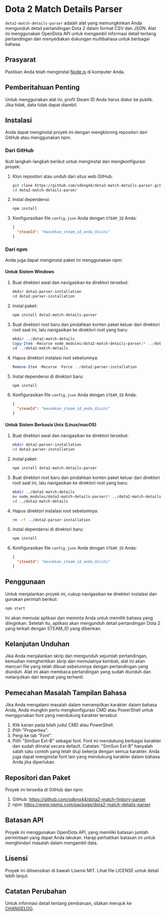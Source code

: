 # Dota 2 Match Details Parser
`dota2-match-details-parser` adalah alat yang memungkinkan Anda mengunduh detail pertandingan Dota 2 dalam format CSV dan JSON. Alat ini menggunakan OpenDota API untuk mengambil informasi detail tentang pertandingan dan menyediakan dukungan multibahasa untuk berbagai bahasa.

## Prasyarat
Pastikan Anda telah menginstal [Node.js](https://nodejs.org/) di komputer Anda.

## Pemberitahuan Penting
Untuk menggunakan alat ini, profil Steam ID Anda harus diatur ke publik. Jika tidak, data tidak dapat diambil.

## Instalasi
Anda dapat menginstal proyek ini dengan mengkloning repositori dari GitHub atau menggunakan npm.

### Dari GitHub
Ikuti langkah-langkah berikut untuk menginstal dan mengkonfigurasi proyek:

1. Klon repositori atau unduh dari situs web GitHub:
    ```bash
    git clone https://github.com/sdkng44/dota2-match-details-parser.git
    cd dota2-match-details-parser
    ```

2. Instal dependensi:
    ```bash
    npm install
    ```

3. Konfigurasikan file `config.json` Anda dengan `STEAM_ID` Anda:
    ```json
    {
      "steamId": "masukkan_steam_id_anda_disini"
    }
    ```

### Dari npm
Anda juga dapat menginstal paket ini menggunakan npm:

#### Untuk Sistem Windows

1. Buat direktori awal dan navigasikan ke direktori tersebut:
    ```powershell
    mkdir dota2-parser-installation
    cd dota2-parser-installation
    ```

2. Instal paket:
    ```powershell
    npm install dota2-match-details-parser
    ```

3. Buat direktori root baru dan pindahkan konten paket keluar dari direktori root saat ini, lalu navigasikan ke direktori root yang baru:
    ```powershell
    mkdir ../dota2-match-details
    Copy-Item -Recurse node_modules/dota2-match-details-parser/* ../dota2-match-details/
    cd ../dota2-match-details
    ```

4. Hapus direktori instalasi root sebelumnya:
    ```powershell
    Remove-Item -Recurse -Force ../dota2-parser-installation
    ```

5. Instal dependensi di direktori baru:
    ```powershell
    npm install
    ```

6. Konfigurasikan file `config.json` Anda dengan `STEAM_ID` Anda:
    ```json
    {
      "steamId": "masukkan_steam_id_anda_disini"
    }
    ```

#### Untuk Sistem Berbasis Unix (Linux/macOS)

1. Buat direktori awal dan navigasikan ke direktori tersebut:
    ```bash
    mkdir dota2-parser-installation
    cd dota2-parser-installation
    ```

2. Instal paket:
    ```bash
    npm install dota2-match-details-parser
    ```

3. Buat direktori root baru dan pindahkan konten paket keluar dari direktori root saat ini, lalu navigasikan ke direktori root yang baru:
    ```bash
    mkdir ../dota2-match-details
    mv node_modules/dota2-match-details-parser/* ../dota2-match-details/
    cd ../dota2-match-details
    ```

4. Hapus direktori instalasi root sebelumnya:
    ```bash
    rm -rf ../dota2-parser-installation
    ```

5. Instal dependensi di direktori baru:
    ```bash
    npm install
    ```

6. Konfigurasikan file `config.json` Anda dengan `STEAM_ID` Anda:
    ```json
    {
      "steamId": "masukkan_steam_id_anda_disini"
    }
    ```

## Penggunaan
Untuk menjalankan proyek ini, cukup navigasikan ke direktori instalasi dan gunakan perintah berikut:
```bash
npm start
```
Ini akan memulai aplikasi dan meminta Anda untuk memilih bahasa yang diinginkan. Setelah itu, aplikasi akan mengunduh detail pertandingan Dota 2 yang terkait dengan STEAM_ID yang diberikan.


## Kelanjutan Unduhan
Jika Anda menjalankan skrip dan mengunduh sejumlah pertandingan, kemudian menghentikan skrip dan memulainya kembali, alat ini akan mencari file yang telah dibuat sebelumnya dengan pertandingan yang diunduh. Alat ini akan membaca pertandingan yang sudah diunduh dan melanjutkan dari tempat yang terhenti.


## Pemecahan Masalah Tampilan Bahasa
Jika Anda mengalami masalah dalam menampilkan karakter dalam bahasa Anda, Anda mungkin perlu mengkonfigurasi CMD atau PowerShell untuk menggunakan font yang mendukung karakter tersebut.
1. Klik kanan pada bilah judul CMD atau PowerShell.
2. Pilih "Properties".
3. Pergi ke tab "Font".
4. Pilih "SimSun Ext-B" sebagai font. Font ini mendukung berbagai karakter dan sudah diinstal secara default.
Catatan: "SimSun Ext-B" hanyalah salah satu contoh yang telah diuji bekerja dengan semua karakter. Anda juga dapat menginstal font lain yang mendukung karakter dalam bahasa Anda jika diperlukan.


## Repositori dan Paket
Proyek ini tersedia di GitHub dan npm:
1. GitHub: https://github.com/sdkng44/dota2-match-history-parser
2. npm: https://www.npmjs.com/package/dota2-match-details-parser


## Batasan API
Proyek ini menggunakan OpenDota API, yang memiliki batasan jumlah permintaan yang dapat Anda lakukan. Harap perhatikan batasan ini untuk menghindari masalah dalam mengambil data.


## Lisensi
Proyek ini dilisensikan di bawah Lisensi MIT. Lihat file LICENSE untuk detail lebih lanjut.


## Catatan Perubahan
Untuk informasi detail tentang pembaruan, silakan merujuk ke [CHANGELOG](CHANGELOG.md).






